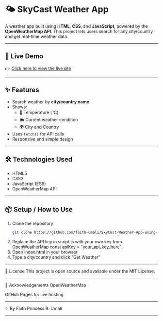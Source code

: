 # 🌤️ SkyCast Weather App
A weather app built using **HTML**, **CSS**, and **JavaScript**, powered by the **OpenWeatherMap API**. This project lets users search for any city/country and get real-time weather data.

---

## 🔗 Live Demo
👉 [Click here to view the live site](https://faith-umali.github.io/SkyCast-Weather-App-using-HTML-CSS-JavaScript-/)

---

## ✨ Features
- Search weather by **city/country name**
- Shows:
  - 🌡️ Temperature (°C)
  - 🌦️ Current weather condition
  - 🌍 City and Country
- Uses `fetch()` for API calls
- Responsive and simple design

---

## 🛠️ Technologies Used
- HTML5  
- CSS3  
- JavaScript (ES6)  
- OpenWeatherMap API  

---

## 📦 Setup / How to Use
1. Clone the repository  
   ```bash
   git clone https://github.com/faith-umali/SkyCast-Weather-App-using-HTML-CSS-JavaScript-.git
2. Replace the API key in script.js with your own key from OpenWeatherMap
const apiKey = "your_api_key_here";
3. Open index.html in your browser
4. Type a city/country and click "Get Weather"

---

📄 License
This project is open source and available under the MIT License.

---

💖 Acknowledgements
OpenWeatherMap

GitHub Pages for live hosting

---

✨ By
Faith Princess R. Umali

---
